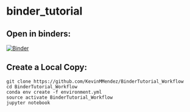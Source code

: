 # binder_tutorial

## Open in binders:

[![Binder](https://mybinder.org/badge_logo.svg)](https://mybinder.org/v2/gh/KevinMMendez/BinderTutorial_Workflow/master)


## Create a Local Copy:

```console
git clone https://github.com/KevinMMendez/BinderTutorial_Workflow
cd BinderTutorial_Workflow
conda env create -f environment.yml
source activate BinderTutorial_Workflow
jupyter notebook
